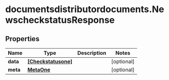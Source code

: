 # documentsdistributordocuments.NewscheckstatusResponse

## Properties

Name | Type | Description | Notes
------------ | ------------- | ------------- | -------------
**data** | [**[Checkstatusone]**](Checkstatusone.md) |  | [optional] 
**meta** | [**MetaOne**](MetaOne.md) |  | [optional] 



